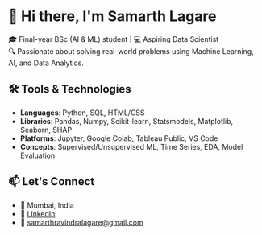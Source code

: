 # 👋 Hi there, I'm Samarth Lagare

🎓 Final-year BSc (AI & ML) student | 💻 Aspiring Data Scientist  
🔍 Passionate about solving real-world problems using Machine Learning, AI, and Data Analytics.

## 🛠️ Tools & Technologies

- **Languages**: Python, SQL, HTML/CSS
- **Libraries**: Pandas, Numpy, Scikit-learn, Statsmodels, Matplotlib, Seaborn, SHAP
- **Platforms**: Jupyter, Google Colab, Tableau Public, VS Code
- **Concepts**: Supervised/Unsupervised ML, Time Series, EDA, Model Evaluation

## 📫 Let's Connect

- 📍 Mumbai, India  
- 🔗 [LinkedIn](https://www.linkedin.com/in/samarth-lagare/)  
- 📧 samarthravindralagare@gmail.com
